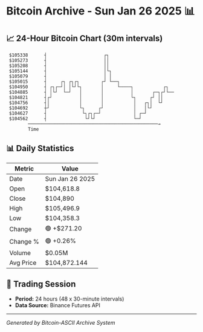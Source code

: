 # Bitcoin Archive - Sun Jan 26 2025 📊

## 📈 24-Hour Bitcoin Chart (30m intervals)

```
 $105338      ┤                     ┌┐                         
 $105273      ┤                     ││                         
 $105208      ┤                     ││                         
 $105144      ┤                     │└┐                        
 $105079      ┤                     │ │                        
 $105015      ┤     ┌┐ ┌┐┌┐        ┌┘ └──┐                     
 $104950      ┤ ┌┐┌─┘│ │└┘└┐       │     └────┐           ┌┐   
 $104885      ┤ │└┘  └─┘   │       │          │       ┌─┐┌┘└── 
 $104821      ┤┌┘          │       │          └┐     ┌┘ ││     
 $104756      ┤│           │       │           │   ┌┐│  └┘     
 $104692      ┼┘           └┐     ┌┘           │   │└┘         
 $104627      ┤             └┐┌┐┌─┘            │ ┌─┘           
 $104562      ┤              └┘└┘              └─┘             
        ────────────────────────────────────────────────→
        Time
```

## 📊 Daily Statistics

| Metric | Value |
|--------|-------|
| Date | Sun Jan 26 2025 |
| Open | $104,618.8 |
| Close | $104,890 |
| High | $105,496.9 |
| Low | $104,358.3 |
| Change | 🟢 +$271.20 |
| Change % | 🟢 +0.26% |
| Volume | $0.05M |
| Avg Price | $104,872.144 |

## 📅 Trading Session

- **Period:** 24 hours (48 x 30-minute intervals)
- **Data Source:** Binance Futures API

---
*Generated by Bitcoin-ASCII Archive System*

